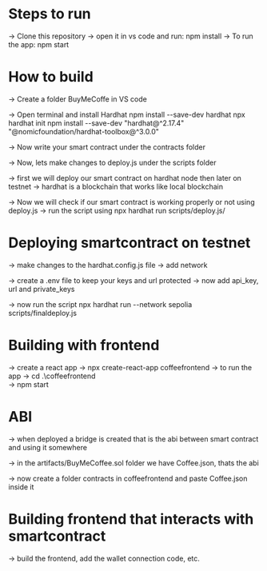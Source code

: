 # Steps to run
-> Clone this repository
-> open it in vs code and run:
    npm install
-> To run the app:
    npm start    


# How to build

-> Create a folder BuyMeCoffe in VS code

-> Open terminal and install Hardhat
    npm install --save-dev hardhat
    npx hardhat init
    npm install --save-dev "hardhat@^2.17.4" "@nomicfoundation/hardhat-toolbox@^3.0.0"

-> Now write your smart contract under the contracts folder

-> Now, lets make changes to deploy.js under the scripts folder

-> first we will deploy our smart contract on hardhat node then later on testnet
    -> hardhat is a blockchain that works like local blockchain

-> Now we will check if our smart contract is working properly or not using deploy.js
    -> run the script using
        npx hardhat run scripts/deploy.js/
  

# Deploying smartcontract on testnet
-> make changes to the hardhat.config.js file
    -> add network

-> create a .env file to keep your keys and url protected 
    -> now add api_key, url and private_keys

-> now run the script
    npx hardhat run --network sepolia scripts/finaldeploy.js

# Building with frontend
-> create a react app
    -> npx create-react-app coffeefrontend
    -> to run the app
        -> cd .\coffeefrontend\
        -> npm start  

# ABI
-> when deployed a bridge is created that is the abi between smart contract and using it somewhere

-> in the artifacts/BuyMeCoffee.sol folder we have Coffee.json, thats the abi

-> now create a folder contracts in coffeefrontend and paste Coffee.json inside it

# Building frontend that interacts with smartcontract

-> build the frontend, add the wallet connection code, etc.


